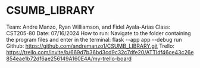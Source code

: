 # CSUMB_LIBRARY
Team: Andre Manzo, Ryan Williamson, and Fidel Ayala-Arias Class: CST205-80 Date: 07/16/2024 How to run: Navigate to the folder containing the program files and enter in the terminal: flask --app app --debug run Github: https://github.com/andremanzo1/CSUMB_LIBRARY.git Trello: https://trello.com/invite/b/669d7b36bd3cd9c32c7dfe20/ATTIdf46ce43c26e854eae1b72df6ae256149A160E4A/my-trello-board
